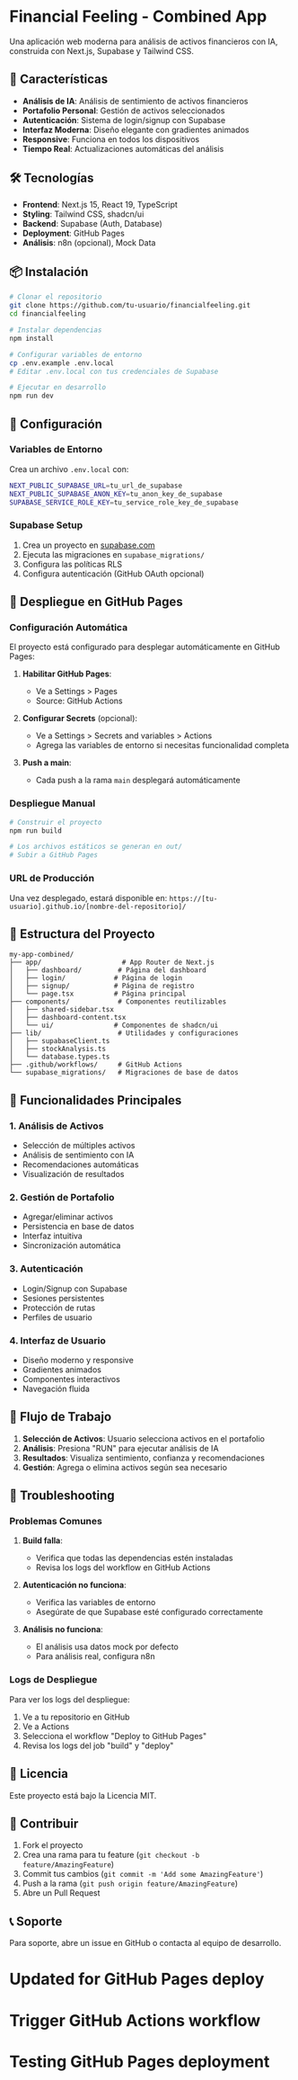 # Financial Feeling - Combined App

Una aplicación web moderna para análisis de activos financieros con IA, construida con Next.js, Supabase y Tailwind CSS.

## 🚀 Características

- **Análisis de IA**: Análisis de sentimiento de activos financieros
- **Portafolio Personal**: Gestión de activos seleccionados
- **Autenticación**: Sistema de login/signup con Supabase
- **Interfaz Moderna**: Diseño elegante con gradientes animados
- **Responsive**: Funciona en todos los dispositivos
- **Tiempo Real**: Actualizaciones automáticas del análisis

## 🛠️ Tecnologías

- **Frontend**: Next.js 15, React 19, TypeScript
- **Styling**: Tailwind CSS, shadcn/ui
- **Backend**: Supabase (Auth, Database)
- **Deployment**: GitHub Pages
- **Análisis**: n8n (opcional), Mock Data

## 📦 Instalación

```bash
# Clonar el repositorio
git clone https://github.com/tu-usuario/financialfeeling.git
cd financialfeeling

# Instalar dependencias
npm install

# Configurar variables de entorno
cp .env.example .env.local
# Editar .env.local con tus credenciales de Supabase

# Ejecutar en desarrollo
npm run dev
```

## 🔧 Configuración

### Variables de Entorno

Crea un archivo `.env.local` con:

```bash
NEXT_PUBLIC_SUPABASE_URL=tu_url_de_supabase
NEXT_PUBLIC_SUPABASE_ANON_KEY=tu_anon_key_de_supabase
SUPABASE_SERVICE_ROLE_KEY=tu_service_role_key_de_supabase
```

### Supabase Setup

1. Crea un proyecto en [supabase.com](https://supabase.com)
2. Ejecuta las migraciones en `supabase_migrations/`
3. Configura las políticas RLS
4. Configura autenticación (GitHub OAuth opcional)

## 🚀 Despliegue en GitHub Pages

### Configuración Automática

El proyecto está configurado para desplegar automáticamente en GitHub Pages:

1. **Habilitar GitHub Pages**:
   - Ve a Settings > Pages
   - Source: GitHub Actions

2. **Configurar Secrets** (opcional):
   - Ve a Settings > Secrets and variables > Actions
   - Agrega las variables de entorno si necesitas funcionalidad completa

3. **Push a main**:
   - Cada push a la rama `main` desplegará automáticamente

### Despliegue Manual

```bash
# Construir el proyecto
npm run build

# Los archivos estáticos se generan en out/
# Subir a GitHub Pages
```

### URL de Producción

Una vez desplegado, estará disponible en:
`https://[tu-usuario].github.io/[nombre-del-repositorio]/`

## 📁 Estructura del Proyecto

```
my-app-combined/
├── app/                    # App Router de Next.js
│   ├── dashboard/         # Página del dashboard
│   ├── login/            # Página de login
│   ├── signup/           # Página de registro
│   └── page.tsx          # Página principal
├── components/            # Componentes reutilizables
│   ├── shared-sidebar.tsx
│   ├── dashboard-content.tsx
│   └── ui/               # Componentes de shadcn/ui
├── lib/                   # Utilidades y configuraciones
│   ├── supabaseClient.ts
│   ├── stockAnalysis.ts
│   └── database.types.ts
├── .github/workflows/     # GitHub Actions
└── supabase_migrations/   # Migraciones de base de datos
```

## 🎯 Funcionalidades Principales

### 1. Análisis de Activos
- Selección de múltiples activos
- Análisis de sentimiento con IA
- Recomendaciones automáticas
- Visualización de resultados

### 2. Gestión de Portafolio
- Agregar/eliminar activos
- Persistencia en base de datos
- Interfaz intuitiva
- Sincronización automática

### 3. Autenticación
- Login/Signup con Supabase
- Sesiones persistentes
- Protección de rutas
- Perfiles de usuario

### 4. Interfaz de Usuario
- Diseño moderno y responsive
- Gradientes animados
- Componentes interactivos
- Navegación fluida

## 🔄 Flujo de Trabajo

1. **Selección de Activos**: Usuario selecciona activos en el portafolio
2. **Análisis**: Presiona "RUN" para ejecutar análisis de IA
3. **Resultados**: Visualiza sentimiento, confianza y recomendaciones
4. **Gestión**: Agrega o elimina activos según sea necesario

## 🐛 Troubleshooting

### Problemas Comunes

1. **Build falla**:
   - Verifica que todas las dependencias estén instaladas
   - Revisa los logs del workflow en GitHub Actions

2. **Autenticación no funciona**:
   - Verifica las variables de entorno
   - Asegúrate de que Supabase esté configurado correctamente

3. **Análisis no funciona**:
   - El análisis usa datos mock por defecto
   - Para análisis real, configura n8n

### Logs de Despliegue

Para ver los logs del despliegue:
1. Ve a tu repositorio en GitHub
2. Ve a Actions
3. Selecciona el workflow "Deploy to GitHub Pages"
4. Revisa los logs del job "build" y "deploy"

## 📄 Licencia

Este proyecto está bajo la Licencia MIT.

## 🤝 Contribuir

1. Fork el proyecto
2. Crea una rama para tu feature (`git checkout -b feature/AmazingFeature`)
3. Commit tus cambios (`git commit -m 'Add some AmazingFeature'`)
4. Push a la rama (`git push origin feature/AmazingFeature`)
5. Abre un Pull Request

## 📞 Soporte

Para soporte, abre un issue en GitHub o contacta al equipo de desarrollo.

# Updated for GitHub Pages deploy

# Trigger GitHub Actions workflow

# Testing GitHub Pages deployment
